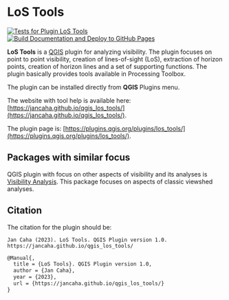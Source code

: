 # LoS Tools

[![Tests for Plugin LoS Tools](https://github.com/JanCaha/qgis_los_tools/actions/workflows/test_plugin.yaml/badge.svg)](https://github.com/JanCaha/qgis_los_tools/actions/workflows/test_plugin.yaml)
[![Build Documentation and Deploy to GitHub Pages](https://github.com/JanCaha/qgis_los_tools/actions/workflows/mkdocs_build_deploy.yaml/badge.svg)](https://github.com/JanCaha/qgis_los_tools/actions/workflows/mkdocs_build_deploy.yaml)

**LoS Tools** is a [QGIS](https://qgis.org/en/site/) plugin for analyzing visibility. The plugin focuses on point to point visibility, creation of lines-of-sight (LoS), extraction of horizon points, creation of horizon lines and a set of supporting functions. The plugin basically provides tools available in Processing Toolbox.

The plugin can be installed directly from **QGIS** Plugins menu.

The website with tool help is available here: [https://jancaha.github.io/qgis_los_tools/](https://jancaha.github.io/qgis_los_tools/).

The plugin page is: [https://plugins.qgis.org/plugins/los_tools/](https://plugins.qgis.org/plugins/los_tools/).

## Packages with similar focus

QGIS plugin with focus on other aspects of visibility and its analyses is [Visibility Analysis](https://www.zoran-cuckovic.from.hr/QGIS-visibility-analysis/). This package focuses on aspects of classic viewshed analyses.

## Citation

The citation for the plugin should be:

```text
Jan Caha (2023). LoS Tools. QGIS Plugin version 1.0. https://jancaha.github.io/qgis_los_tools/
```

```tex
@Manual{,
  title = {LoS Tools}. QGIS Plugin version 1.0,
  author = {Jan Caha},
  year = {2023},
  url = {https://jancaha.github.io/qgis_los_tools/}
}
```
